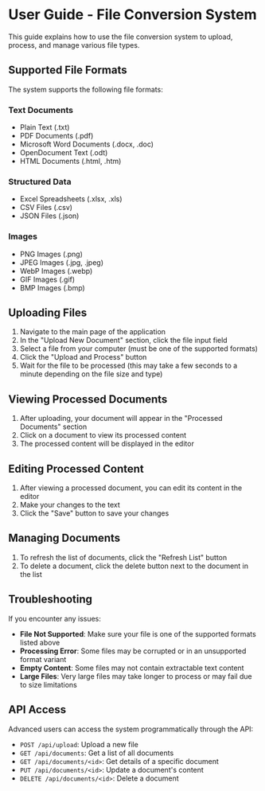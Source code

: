 # User Guide - File Conversion System

This guide explains how to use the file conversion system to upload, process, and manage various file types.

## Supported File Formats

The system supports the following file formats:

### Text Documents
- Plain Text (.txt)
- PDF Documents (.pdf)
- Microsoft Word Documents (.docx, .doc)
- OpenDocument Text (.odt)
- HTML Documents (.html, .htm)

### Structured Data
- Excel Spreadsheets (.xlsx, .xls)
- CSV Files (.csv)
- JSON Files (.json)

### Images
- PNG Images (.png)
- JPEG Images (.jpg, .jpeg)
- WebP Images (.webp)
- GIF Images (.gif)
- BMP Images (.bmp)

## Uploading Files

1. Navigate to the main page of the application
2. In the "Upload New Document" section, click the file input field
3. Select a file from your computer (must be one of the supported formats)
4. Click the "Upload and Process" button
5. Wait for the file to be processed (this may take a few seconds to a minute depending on the file size and type)

## Viewing Processed Documents

1. After uploading, your document will appear in the "Processed Documents" section
2. Click on a document to view its processed content
3. The processed content will be displayed in the editor

## Editing Processed Content

1. After viewing a processed document, you can edit its content in the editor
2. Make your changes to the text
3. Click the "Save" button to save your changes

## Managing Documents

1. To refresh the list of documents, click the "Refresh List" button
2. To delete a document, click the delete button next to the document in the list

## Troubleshooting

If you encounter any issues:

- **File Not Supported**: Make sure your file is one of the supported formats listed above
- **Processing Error**: Some files may be corrupted or in an unsupported format variant
- **Empty Content**: Some files may not contain extractable text content
- **Large Files**: Very large files may take longer to process or may fail due to size limitations

## API Access

Advanced users can access the system programmatically through the API:

- `POST /api/upload`: Upload a new file
- `GET /api/documents`: Get a list of all documents
- `GET /api/documents/<id>`: Get details of a specific document
- `PUT /api/documents/<id>`: Update a document's content
- `DELETE /api/documents/<id>`: Delete a document
